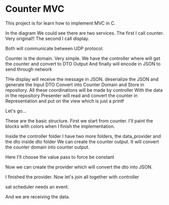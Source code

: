 # Counter MVC

This project is for learn how to implement MVC in C.

In the diagram We could see there are two services.
The first I call counter. Very original!!
The second I call display. 

Both will communicate between UDP protocol. 

Counter is the domain. Very simple. 
We have the controller where will get the counter and convert to DTO Output
And finally will encode in JSON to send through network

THe display will receive the message in JSON.
deserialize the JSON and generate the Input DTO
Convert into Counter Domain and Store in repository.
All these coordinations will be made by controller
With the data in the repository
Presenter will read and convert the counter in Representation
and put on the view which is just a printf 



Let's go...

These are the basic structure.
First we start from counter. I'll paint the blocks with colors when I finish the 
implementation.

Inside the controller folder I have two more folders, the data_provider and the dto
inside dto folder We can create the counter output. It will convert the counter domain into counter output.


Here I'll choose the value pass to force be constant

Now we can create the provider which will convert the dto into JSON.

I finished the provider. Now let's join all together with controller

sat scheduler needs an event.


And we are receiving the data.